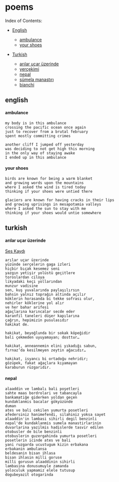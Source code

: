 # poems

Index of Contents:

* [English](#english)
  * [ambulance](#ambulance)
  * [your shoes](#your-shoes)
  
* [Turkish](#turkish)
  * [arılar uçar üzerinde](#arılar-uçar-üzerinde)
  * [yerçekimi](#yerçekimi)
  * [nepal](#nepal)
  * [sümela manastırı](#sümela-manastırı)
  * [bianchi](#bianchi)

## english

#### ambulance

```
my body is in this ambulance
crossing the pacific ocean once again
just to recover from a brutal february
spent mostly committing crimes

another cliff I jumped off yesterday
was deciding to not get high this morning
in the only way of staying awake
I ended up in this ambulance
```

#### your shoes

```
birds are known for being a warm blanket
and growing words upon the mountains
where I asked the wind is tired today
thinking if your shoes were untied there

glaciers are known for having cracks in their lips
and growing uprisings in mesapotamia valleys
where I asked the sun to stay with me
thinking if your shoes would untie somewhere
```

## turkish

#### arılar uçar üzerinde

[Ses Kaydı](https://www.youtube.com/watch?v=nhocThq2jus)

```
arılar uçar üzerinde
yüzünde serçelerin gaga izleri
hiçbir bıçak kesemez seni
yazgın yetişir yolüstü geçitlere
toroslardan ciloya
likyadaki keçi yollarından
munzur vadisine
sen, kuş yuvalarında paylaşılırsın
bahsin yalnız toprağın altında açılır
köklerin horasanda bi tekke sofrası olur,
nehirler köklerine yol alır
ve her bahar arifesi
ağaçlarına karıncalar secde eder
karanfil taneleri düşer kapılarına
çağrın, hepimizin pusulasıdır
hakikat de.

hakikat, beyoğlunda bir sokak köpeğidir
bali çekmeden uyuyamayan; dosttur…

hakikat, anneannemin elini yıkadığı sabun,
fırnaz’da kesilmeyen zeytin ağacıdır…

hakikat, isyancı bi ortadoğu nehridir;
gözüpek, fakat ağaçlara kıyamayan
karaburun rüzgarıdır.
```

#### nepal

```
alaaddin ve lambalı bali poşetleri
sahte maas bordrolari ve tabancayla
bankamatiğe giderken yoldan geçen
kundaklanmis bacalar gökyüzünde
duman
ates ve bali cekilen yumurta posetleri
afedersiniz hanimefendi, silahiniz yoksa sayet
alaaddin'in lambasi sihirli degil benzinli
nepal'de kundaklanmis sumela manastirlarinin
duvarlarina yazilmis hadislerde tasvir edilen
otobusler de bile benzinli
otobuslerin guzergahinda yumurta posetleri
posetlerin icinde ates ve bali
yani ruzgarda ucustugum kizin erbakana
erbakanin ambulansa
beldesanin bisan ihlasa
bisan ihlasin milli goruse
milli gorusun alaaddinin sihirli
lambasina donusumuyle zamanda
yoloculuk yapmamiz elele tutusup
dogubeyazit otogarinda
```
